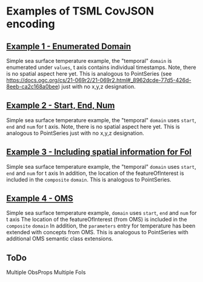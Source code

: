 # Examples of TSML CovJSON encoding

## [Example 1 - Enumerated Domain](https://github.com/opengeospatial/timeseriesML/blob/master/Examples/CovJSON/Example1-EnumeratedDomain.json)
Simple sea surface temperature example, the "temporal" `domain` is enumerated under `values`, t axis contains individual timestamps. Note, there is no spatial aspect here yet. This is analogous to PointSeries (see https://docs.ogc.org/cs/21-069r2/21-069r2.html#_8962dcde-77d5-426d-8eeb-ca2c168a0bee) just with no x,y,z designation. 

## [Example 2 - Start, End, Num](https://github.com/opengeospatial/timeseriesML/blob/master/Examples/CovJSON/Example2-StartEndNum.json)
Simple sea surface temperature example, the "temporal" `domain` uses `start`, `end` and `num` for t axis. Note, there is no spatial aspect here yet. This is analogous to PointSeries just with no x,y,z designation.

## [Example 3 - Including spatial information for FoI](https://github.com/opengeospatial/timeseriesML/blob/master/Examples/CovJSON/Example3-FoIStartEndNum.json)
Simple sea surface temperature example, the "temporal" `domain` uses `start`, `end` and `num` for t axis
In addition, the location of the featureOfInterest is included in the `composite` `domain`. This is analogous to PointSeries.

## [Example 4 - OMS](https://github.com/opengeospatial/timeseriesML/blob/master/Examples/CovJSON/Example4-OMSStartEndDomain.json)
Simple sea surface temperature example, `domain` uses `start`, `end` and `num` for t axis
The location of the featureOfInterest (from OMS) is included in the `composite` `domain`
In addition, the `parameters` entry for temperature has been extended with concepts from OMS. This is analogous to PointSeries with additional OMS semantic class extensions.

## ToDo

Multiple ObsProps
Multiple FoIs

